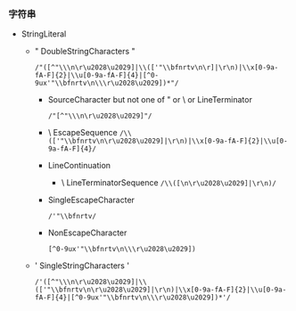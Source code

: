 ### 字符串
- StringLiteral
  - " DoubleStringCharacters "

    `/"([^"\\\n\r\u2028\u2029]|\\(['"\\bfnrtv\n\r]|\r\n)|\\x[0-9a-fA-F]{2}|\\u[0-9a-fA-F]{4}|[^0-9ux'"\\bfnrtv\n\\\r\u2028\u2029])*"/`
      - SourceCharacter but not one of " or \ or LineTerminator

        `/"[^"\\\n\r\u2028\u2029]"/`
      - \ EscapeSequence
        `/\\(['"\\bfnrtv\n\r\u2028\u2029]|\r\n)|\\x[0-9a-fA-F]{2}|\\u[0-9a-fA-F]{4}/`
      - LineContinuation
        - \ LineTerminatorSequence
          `/\\([\n\r\u2028\u2029]|\r\n)/`
      - SingleEscapeCharacter
        
        `/'"\\bfnrtv/`
      - NonEscapeCharacter

        `[^0-9ux'"\\bfnrtv\n\\\r\u2028\u2029])`
  - ' SingleStringCharacters '

      `/'([^"\\\n\r\u2028\u2029]|\\(['"\\bfnrtv\n\r\u2028\u2029]|\r\n)|\\x[0-9a-fA-F]{2}|\\u[0-9a-fA-F]{4}|[^0-9ux'"\\bfnrtv\n\\\r\u2028\u2029])*'/`
  

